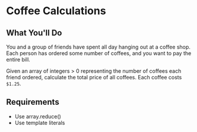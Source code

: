# Coffee Calculations

## What You'll Do

You and a group of friends have spent all day hanging out at a coffee shop. Each person has ordered some number of coffees, and you want to pay the entire bill.

Given an array of integers > 0 representing the number of coffees each friend ordered, calculate the total price of all coffees. Each coffee costs `$1.25`.

## Requirements

- Use array.reduce()
- Use template literals
